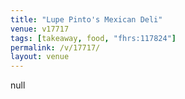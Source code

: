 ```yaml
---
title: "Lupe Pinto's Mexican Deli"
venue: v17717
tags: [takeaway, food, "fhrs:117824"]
permalink: /v/17717/
layout: venue
---
```

null